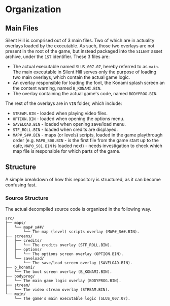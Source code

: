 # Organization

## Main Files
Silent Hill is comprised out of 3 main files. Two of which are in actuality overlays loaded by the executable. As such, those two overlays are not present in the root of the game, but instead packaged into the ``SILENT`` asset archive, under the `1ST` identifier. These 3 files are:
- The actual executable named `SLUS_007.07`, hereby referred to as `main`. The main executable in Silent Hill serves only the purpose of loading two main overlays, which contain the actual game logic.
- An overlay responsible for loading the font, the Konami splash screen an the content warning, named `B_KONAMI.BIN`.
- The overlay containing the actual game's code, named `BODYPROG.BIN`.

The rest of the overlays are in `VIN` folder, which include:
- `STREAM.BIN` - loaded when playing video files.
- `OPTION.BIN` - loaded when opening the options menu.
- `SAVELOAD.BIN` - loaded when opening save/load menu.
- `STF_ROLL.BIN` - loaded when credits are displayed.
- `MAP#_S##.BIN` - maps (or levels) scripts, loaded in the game playthrough order (e.g. `MAP0_S00.BIN` - is the first file from the game start up to the cafe, `MAP0_S01.BIN` is loaded next) - needs investigation to check which map file is responsible for which parts of the game.

## Structure
A simple breakdown of how this repository is structured, as it can become confusing fast.
### Source Structure
The actual decompiled source code is organized in the following way.
```
src/
├── maps/
│   └── map#_s##/
│       └── The map (level) scripts overlay (MAP#_S##.BIN).
├── screens/
│   ├── credits/
│   │   └── The credits overlay (STF_ROLL.BIN).
│   ├── options/
│   │   └── The options screen overlay (OPTION.BIN).
│   └── saveload/
│       └── The save/load screen overlay (SAVELOAD.BIN).
├── b_konami/
│   └── The boot screen overlay (B_KONAMI.BIN).
├── bodyprog/
│   └── The main game logic overlay (BODYPROG.BIN).
├── stream/
│   └── The video stream overlay (STREAM.BIN).
└── main/
    └── The game's main executable logic (SLUS_007.07).
```